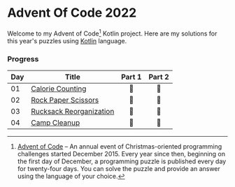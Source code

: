 # Advent Of Code 2022

Welcome to my Advent of Code[^aoc] Kotlin project. Here are my solutions for this year's puzzles using [Kotlin](https://kotlinlang.org) language.

### Progress
| Day | Title                                   | Part 1 | Part 2 |
|-----|-----------------------------------------|:------:|:------:|
| 01  | [Calorie Counting](src/Day01.kt)        |   🌟   |   🌟   |
| 02  | [Rock Paper Scissors](src/Day02.kt)     |   🌟   |   🌟   |
| 03  | [Rucksack Reorganization](src/Day03.kt) |   🌟   |   🌟   |
| 04  | [Camp Cleanup](src/Day04.kt)            |   🌟   |   🌟   |

[^aoc]: [Advent of Code](https://adventofcode.com) – An annual event of Christmas-oriented programming challenges started December 2015.
Every year since then, beginning on the first day of December, a programming puzzle is published every day for twenty-four days.
You can solve the puzzle and provide an answer using the language of your choice.
